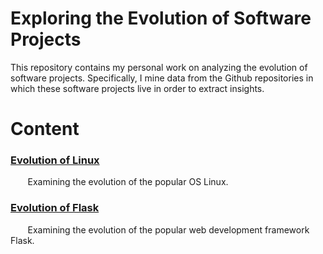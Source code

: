 # Exploring the Evolution of Software Projects
This repository contains my personal work on analyzing the evolution of software projects. Specifically, I mine data from the Github repositories in which these software projects live in order to extract insights.

# Content
### [Evolution of Linux]()
&nbsp;&nbsp;&nbsp;&nbsp;&nbsp;&nbsp; Examining the evolution of the popular OS Linux. 


### [Evolution of Flask](https://github.com/adambens/software_development_analysis/blob/master/Flask%20Development/Flask%20Development%20Analysis.ipynb)
&nbsp;&nbsp;&nbsp;&nbsp;&nbsp;&nbsp; Examining the evolution of the popular web development framework Flask. 
